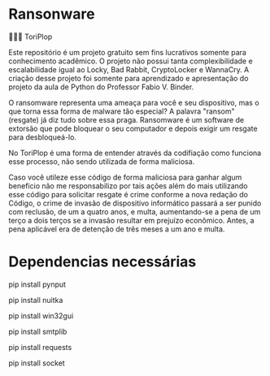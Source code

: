 # Ransonware 

👨🏻‍💻 ToriPlop

Este repositório é um projeto gratuito sem fins lucrativos somente para conhecimento acadêmico. 
O projeto não possui tanta complexibilidade e escalabilidade igual ao Locky, Bad Rabbit, CryptoLocker e WannaCry.
A criação desse projeto foi somente para aprendizado e apresentação do projeto da aula de Python do Professor Fabio V. Binder. 

O ransomware representa uma ameaça para você e seu dispositivo, mas o que torna essa forma de malware tão especial? 
A palavra "ransom" (resgate) já diz tudo sobre essa praga. Ransomware é um software de extorsão que pode bloquear o seu 
computador e depois exigir um resgate para desbloqueá-lo.

No ToriPlop é uma forma de entender através da codifiação como funciona esse processo, não sendo utilizada de forma maliciosa.

Caso você utileze esse código de forma maliciosa para ganhar algum beneficio não me responsabilizo por tais ações além do mais 
utilizando esse código para solicitar resgate é crime conforme a nova redação do Código, o crime de invasão de dispositivo 
informático passará a ser punido com reclusão, de um a quatro anos, e multa, aumentando-se a pena de um terço a dois terços 
se a invasão resultar em prejuízo econômico. Antes, a pena aplicável era de detenção de três meses a um ano e multa.


# Dependencias necessárias 

pip install pynput

pip install nuitka

pip install win32gui

pip install smtplib

pip install requests

pip install socket



